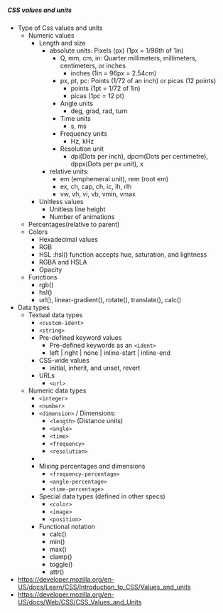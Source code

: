 ##### CSS values and units
- Type of Css values and units
    - Numeric values
        - Length and size
            - absolute units: Pixels (px) (1px = 1/96th of 1in)
                - Q, mm, cm, in: Quarter millimeters, millimeters, centimeters, or inches
                    - inches (1in = 96px = 2.54cm)
                - px, pt, pc: Points (1/72 of an inch) or picas (12 points) 
                    - points (1pt = 1/72 of 1in)
                    - picas (1pc = 12 pt)
                - Angle units
                    - deg, grad, rad, turn
                - Time units
                    - s, ms
                - Frequency units
                    - Hz, kHz
                - Resolution unit
                    - dpi(Dots per inch), dpcm(Dots per centimetre), dppx(Dots per px unit), x
            - relative units:
                - em (emphemeral unit), rem (root em)
                - ex, ch, cap, ch, ic, lh, rlh
                - vw, vh, vi, vb, vmin, vmax
        - Unitless values
            - Unitless line height
            - Number of animations
    - Percentages(relative to parent)
    - Colors
        - Hexadecimal values
        - RGB
        - HSL :hsl() function accepts hue, saturation, and lightness
        - RGBA and HSLA
        - Opacity
    - Functions
        - rgb()
        - hsl()
        - url(), linear-gradient(), rotate(), translate(), calc()
- Data types
    - Textual data types
        - `<custom-ident>`
        - `<string>`
        - Pre-defined keyword values
            - Pre-defined keywords as an `<ident>`
            - left | right | none | inline-start | inline-end
        - CSS-wide values
            - initial, inherit, and unset, revert
        - URLs
            - `<url>`
    - Numeric data types
        - `<integer>`
        - `<number>`
        - `<dimension>` / Dimensions:
            - `<length>` (Distance units)
            - `<angle>`
            - `<time>`
            - `<frequency>`
            - `<resolution>`
        - <percentage>
        - Mixing percentages and dimensions
            - `<frequency-percentage>`
            - `<angle-percentage>`
            - `<time-percentage>`
        - Special data types (defined in other specs)
            - `<color>`
            - `<image>`
            - `<position>`
        - Functional notation
            - calc()
            - min()
            - max()
            - clamp()
            - toggle()
            - attr()
- https://developer.mozilla.org/en-US/docs/Learn/CSS/Introduction_to_CSS/Values_and_units
- https://developer.mozilla.org/en-US/docs/Web/CSS/CSS_Values_and_Units
